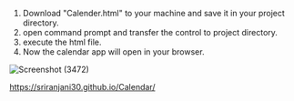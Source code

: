 1. Download "Calender.html" to your machine and save it in your project directory.
2. open command prompt and transfer the control to project directory.
3. execute the html file.
4. Now the calendar app will open in your browser.

![Screenshot (3472)](https://github.com/user-attachments/assets/36f29642-d3d6-48d6-ae1d-66ca4502edbe)

https://sriranjani30.github.io/Calendar/
